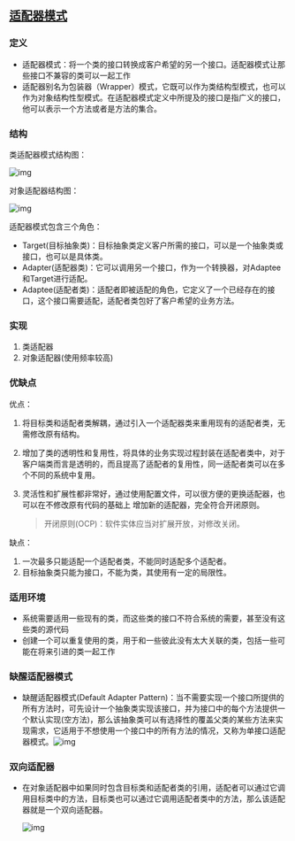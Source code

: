 ## [适配器模式](https://www.cnblogs.com/songyaqi/p/4805820.html)

### 定义

* 适配器模式：将一个类的接口转换成客户希望的另一个接口。适配器模式让那些接口不兼容的类可以一起工作
* 适配器别名为包装器（Wrapper）模式，它既可以作为类结构型模式，也可以作为对象结构性型模式。在适配器模式定义中所提及的接口是指广义的接口，他可以表示一个方法或者是方法的集合。

### 结构

类适配器模式结构图：

![img](https://images2015.cnblogs.com/blog/723909/201509/723909-20150913213540512-374537073.png)

对象适配器结构图：

![img](https://images2015.cnblogs.com/blog/723909/201509/723909-20150913213659434-986255361.jpg)

适配器模式包含三个角色：

* Target(目标抽象类)：目标抽象类定义客户所需的接口，可以是一个抽象类或接口，也可以是具体类。
* Adapter(适配器类)：它可以调用另一个接口，作为一个转换器，对Adaptee和Target进行适配。
* Adaptee(适配者类)：适配者即被适配的角色，它定义了一个已经存在的接口，这个接口需要适配，适配者类包好了客户希望的业务方法。

### 实现

1. 类适配器
2. 对象适配器(使用频率较高)

### 优缺点

优点：

1. 将目标类和适配者类解耦，通过引入一个适配器类来重用现有的适配者类，无需修改原有结构。

2. 增加了类的透明性和复用性，将具体的业务实现过程封装在适配者类中，对于客户端类而言是透明的，而且提高了适配者的复用性，同一适配者类可以在多个不同的系统中复用。

3. 灵活性和扩展性都非常好，通过使用配置文件，可以很方便的更换适配器，也可以在不修改原有代码的基础上 增加新的适配器，完全符合开闭原则。

   > 开闭原则(OCP)：软件实体应当对扩展开放，对修改关闭。

缺点：

1. 一次最多只能适配一个适配者类，不能同时适配多个适配者。
2. 目标抽象类只能为接口，不能为类，其使用有一定的局限性。

### 适用环境

* 系统需要适用一些现有的类，而这些类的接口不符合系统的需要，甚至没有这些类的源代码
* 创建一个可以重复使用的类，用于和一些彼此没有太大关联的类，包括一些可能在将来引进的类一起工作

### 缺醒适配器模式

* 缺醒适配器模式(Default Adapter Pattern)：当不需要实现一个接口所提供的所有方法时，可先设计一个抽象类实现该接口，并为接口中的每个方法提供一个默认实现(空方法)，那么该抽象类可以有选择性的覆盖父类的某些方法来实现需求，它适用于不想使用一个接口中的所有方法的情况，又称为单接口适配器模式。![img](https://images2015.cnblogs.com/blog/723909/201509/723909-20150913231439497-351417556.png)

### 双向适配器

* 在对象适配器中如果同时包含目标类和适配者类的引用，适配者可以通过它调用目标类中的方法，目标类也可以通过它调用适配者类中的方法，那么该适配器就是一个双向适配器。

  ![img](https://images2015.cnblogs.com/blog/723909/201509/723909-20150913232905575-1352084279.png)

